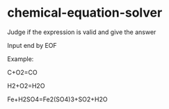 # chemical-equation-solver
Judge if the expression is valid and give the answer

Input end by EOF

Example:

C+O2=CO

H2+O2=H2O

Fe+H2SO4=Fe2(SO4)3+SO2+H2O

